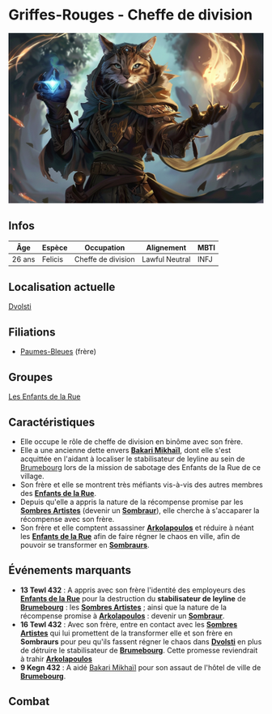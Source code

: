# Griffes-Rouges - Cheffe de division
![Griffes-Rouges](../../../_images/griffes_rouges.webp)

## Infos 
| Âge | Espèce | Occupation | Alignement | MBTI |
| --- | ------ | ---------- | ---------- | ---- |
| 26 ans | Felicis | Cheffe de division | Lawful Neutral | INFJ |

## Localisation actuelle
[Dvolsti](../../VILLES/Dvolsti.md)

## Filiations
* [Paumes-Bleues](./Paumes_Bleues.md) (frère)

## Groupes 
[Les Enfants de la Rue](./_Organisation.md)

## Caractéristiques
* Elle occupe le rôle de cheffe de division en  binôme avec son frère.
* Elle a une ancienne dette envers [**Bakari Mikhaïl**](./Bakari_Mikhail.md), dont elle s'est acquittée en l'aidant à localiser le stabilisateur de leyline au sein de [Brumebourg](../../VILLES/Brumebourg.md) lors de la mission de sabotage des Enfants de la Rue de ce village.
* Son frère et elle se montrent très méfiants vis-à-vis des autres membres des [**Enfants de la Rue**](../../VILLES/Dvolsti.md#les-enfants-de-la-rue).
* Depuis qu'elle a appris la nature de la récompense promise par les [**Sombres Artistes**](../../VILLES/Rovtal.md#les-sombres-artistes) (devenir un [**Sombraur**](../../ESPECES/Especes_Magiques.md#sombraur)), elle cherche à s'accaparer la récompense avec son frère. 
* Son frère et elle comptent assassiner [**Arkolapoulos**](./Arkolapoulos_Prunos.md) et réduire à néant les [**Enfants de la Rue**](../../VILLES/Dvolsti.md#les-enfants-de-la-rue) afin de faire régner le chaos en ville, afin de pouvoir se transformer en [**Sombraurs**](../../ESPECES/Especes_Magiques.md#sombraur).

## Événements marquants
* **13 Tewl 432** : A appris avec son frère l'identité des employeurs des [**Enfants de la Rue**](../../VILLES/Dvolsti.md#les-enfants-de-la-rue) pour la destruction du **stabilisateur de leyline** de [**Brumebourg**](../../VILLES/Brumebourg.md) : les [**Sombres Artistes**](../../VILLES/Rovtal.md#les-sombres-artistes) ; ainsi que la nature de la récompense promise à [**Arkolapoulos**](./Arkolapoulos_Prunos.md) : devenir un [**Sombraur**](../../ESPECES/Especes_Magiques.md#sombraur).
* **16 Tewl 432** : Avec son frère, entre en contact avec les [**Sombres Artistes**](../../VILLES/Rovtal.md#les-sombres-artistes) qui lui promettent de la transformer elle et son frère en **Sombraurs** pour peu qu'ils fassent régner le chaos dans [**Dvolsti**](../../VILLES/Dvolsti.md) en plus de détruire le stabilisateur de [**Brumebourg**](../../VILLES/Brumebourg.md). Cette promesse reviendrait à trahir [**Arkolapoulos**](./Arkolapoulos_Prunos.md)
* **9 Kegn 432** : A aidé [Bakari Mikhaïl](./Bakari_Mikhail.md) pour son assaut de l'hôtel de ville de [**Brumebourg**](../../VILLES/Brumebourg.md).

## Combat

